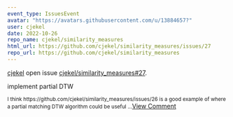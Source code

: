 ```yaml
---
event_type: IssuesEvent
avatar: "https://avatars.githubusercontent.com/u/13884657?"
user: cjekel
date: 2022-10-26
repo_name: cjekel/similarity_measures
html_url: https://github.com/cjekel/similarity_measures/issues/27
repo_url: https://github.com/cjekel/similarity_measures
---
```


<a href='https://github.com/cjekel' target='_blank'>cjekel</a> open issue <a href='https://github.com/cjekel/similarity_measures/issues/27' target='_blank'>cjekel/similarity_measures#27</a>.

<p>implement partial DTW</p><small>I think https://github.com/cjekel/similarity_measures/issues/26 is a good example of where a partial matching DTW algorithm could be useful ...</small><a href='https://github.com/cjekel/similarity_measures/issues/27' target='_blank'>View Comment</a>